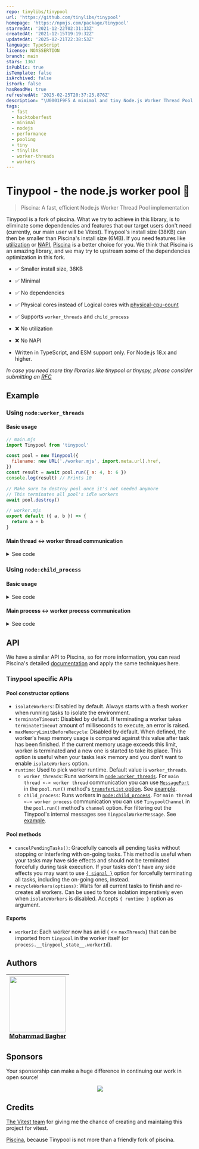 ```yaml
---
repo: tinylibs/tinypool
url: 'https://github.com/tinylibs/tinypool'
homepage: 'https://npmjs.com/package/tinypool'
starredAt: '2021-12-22T02:31:33Z'
createdAt: '2021-12-15T19:19:32Z'
updatedAt: '2025-02-21T22:38:53Z'
language: TypeScript
license: NOASSERTION
branch: main
stars: 1367
isPublic: true
isTemplate: false
isArchived: false
isFork: false
hasReadMe: true
refreshedAt: '2025-02-25T20:37:25.876Z'
description: "\U0001F9F5 A minimal and tiny Node.js Worker Thread Pool implementation (38KB)"
tags:
  - fast
  - hacktoberfest
  - minimal
  - nodejs
  - performance
  - pooling
  - tiny
  - tinylibs
  - worker-threads
  - workers
---
```


# Tinypool - the node.js worker pool 🧵

> Piscina: A fast, efficient Node.js Worker Thread Pool implementation

Tinypool is a fork of piscina. What we try to achieve in this library, is to eliminate some dependencies and features that our target users don't need (currently, our main user will be Vitest). Tinypool's install size (38KB) can then be smaller than Piscina's install size (6MB). If you need features like [utilization](https://github.com/piscinajs/piscina#property-utilization-readonly) or [NAPI](https://github.com/piscinajs/piscina#thread-priority-on-linux-systems), [Piscina](https://github.com/piscinajs/piscina) is a better choice for you. We think that Piscina is an amazing library, and we may try to upstream some of the dependencies optimization in this fork.

- ✅ Smaller install size, 38KB
- ✅ Minimal
- ✅ No dependencies
- ✅ Physical cores instead of Logical cores with [physical-cpu-count](https://www.npmjs.com/package/physical-cpu-count)
- ✅ Supports `worker_threads` and `child_process`
- ❌ No utilization
- ❌ No NAPI

- Written in TypeScript, and ESM support only. For Node.js 18.x and higher.

_In case you need more tiny libraries like tinypool or tinyspy, please consider submitting an [RFC](https://github.com/tinylibs/rfcs)_

## Example

### Using `node:worker_threads`

#### Basic usage

```js
// main.mjs
import Tinypool from 'tinypool'

const pool = new Tinypool({
  filename: new URL('./worker.mjs', import.meta.url).href,
})
const result = await pool.run({ a: 4, b: 6 })
console.log(result) // Prints 10

// Make sure to destroy pool once it's not needed anymore
// This terminates all pool's idle workers
await pool.destroy()
```

```js
// worker.mjs
export default ({ a, b }) => {
  return a + b
}
```

#### Main thread <-> worker thread communication

<details>
  <summary>See code</summary>

```js
// main.mjs
import Tinypool from 'tinypool'
import { MessageChannel } from 'node:worker_threads'

const pool = new Tinypool({
  filename: new URL('./worker.mjs', import.meta.url).href,
})
const { port1, port2 } = new MessageChannel()
const promise = pool.run({ port: port1 }, { transferList: [port1] })

port2.on('message', (message) => console.log('Main thread received:', message))
setTimeout(() => port2.postMessage('Hello from main thread!'), 1000)

await promise

port1.close()
port2.close()
```

```js
// worker.mjs
export default ({ port }) => {
  return new Promise((resolve) => {
    port.on('message', (message) => {
      console.log('Worker received:', message)

      port.postMessage('Hello from worker thread!')
      resolve()
    })
  })
}
```

</details>

### Using `node:child_process`

#### Basic usage

<details>
  <summary>See code</summary>

```js
// main.mjs
import Tinypool from 'tinypool'

const pool = new Tinypool({
  runtime: 'child_process',
  filename: new URL('./worker.mjs', import.meta.url).href,
})
const result = await pool.run({ a: 4, b: 6 })
console.log(result) // Prints 10
```

```js
// worker.mjs
export default ({ a, b }) => {
  return a + b
}
```

</details>

#### Main process <-> worker process communication

<details>
  <summary>See code</summary>

```js
// main.mjs
import Tinypool from 'tinypool'

const pool = new Tinypool({
  runtime: 'child_process',
  filename: new URL('./worker.mjs', import.meta.url).href,
})

const messages = []
const listeners = []
const channel = {
  onMessage: (listener) => listeners.push(listener),
  postMessage: (message) => messages.push(message),
}

const promise = pool.run({}, { channel })

// Send message to worker
setTimeout(
  () => listeners.forEach((listener) => listener('Hello from main process')),
  1000
)

// Wait for task to finish
await promise

console.log(messages)
// [{ received: 'Hello from main process', response: 'Hello from worker' }]
```

```js
// worker.mjs
export default async function run() {
  return new Promise((resolve) => {
    process.on('message', (message) => {
      // Ignore Tinypool's internal messages
      if (message?.__tinypool_worker_message__) return

      process.send({ received: message, response: 'Hello from worker' })
      resolve()
    })
  })
}
```

</details>

## API

We have a similar API to Piscina, so for more information, you can read Piscina's detailed [documentation](https://github.com/piscinajs/piscina#piscina---the-nodejs-worker-pool) and apply the same techniques here.

### Tinypool specific APIs

#### Pool constructor options

- `isolateWorkers`: Disabled by default. Always starts with a fresh worker when running tasks to isolate the environment.
- `terminateTimeout`: Disabled by default. If terminating a worker takes `terminateTimeout` amount of milliseconds to execute, an error is raised.
- `maxMemoryLimitBeforeRecycle`: Disabled by default. When defined, the worker's heap memory usage is compared against this value after task has been finished. If the current memory usage exceeds this limit, worker is terminated and a new one is started to take its place. This option is useful when your tasks leak memory and you don't want to enable `isolateWorkers` option.
- `runtime`: Used to pick worker runtime. Default value is `worker_threads`.
  - `worker_threads`: Runs workers in [`node:worker_threads`](https://nodejs.org/api/worker_threads.html). For `main thread <-> worker thread` communication you can use [`MessagePort`](https://nodejs.org/api/worker_threads.html#class-messageport) in the `pool.run()` method's [`transferList` option](https://nodejs.org/api/worker_threads.html#portpostmessagevalue-transferlist). See [example](#main-thread---worker-thread-communication).
  - `child_process`: Runs workers in [`node:child_process`](https://nodejs.org/api/child_process.html). For `main thread <-> worker process` communication you can use `TinypoolChannel` in the `pool.run()` method's `channel` option. For filtering out the Tinypool's internal messages see `TinypoolWorkerMessage`. See [example](#main-process---worker-process-communication).

#### Pool methods

- `cancelPendingTasks()`: Gracefully cancels all pending tasks without stopping or interfering with on-going tasks. This method is useful when your tasks may have side effects and should not be terminated forcefully during task execution. If your tasks don't have any side effects you may want to use [`{ signal }`](https://github.com/piscinajs/piscina#cancelable-tasks) option for forcefully terminating all tasks, including the on-going ones, instead.
- `recycleWorkers(options)`: Waits for all current tasks to finish and re-creates all workers. Can be used to force isolation imperatively even when `isolateWorkers` is disabled. Accepts `{ runtime }` option as argument.

#### Exports

- `workerId`: Each worker now has an id ( <= `maxThreads`) that can be imported from `tinypool` in the worker itself (or `process.__tinypool_state__.workerId`).

## Authors

| <a href="https://github.com/Aslemammad"> <img width='150' src="https://avatars.githubusercontent.com/u/37929992?v=4" /><br> Mohammad Bagher </a> |
| ------------------------------------------------------------------------------------------------------------------------------------------------ |

## Sponsors

Your sponsorship can make a huge difference in continuing our work in open source!

<p align="center">
  <a href="https://cdn.jsdelivr.net/gh/aslemammad/static/sponsors.svg">
    <img src='https://cdn.jsdelivr.net/gh/aslemammad/static/sponsors.svg'/>
  </a>
</p>

## Credits

[The Vitest team](https://vitest.dev/) for giving me the chance of creating and maintaing this project for vitest.

[Piscina](https://github.com/piscinajs/piscina), because Tinypool is not more than a friendly fork of piscina.
